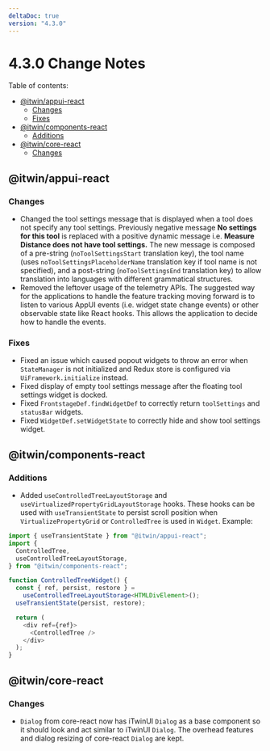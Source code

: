 ```yaml
---
deltaDoc: true
version: "4.3.0"
---
```


# 4.3.0 Change Notes <!-- omit from toc -->

Table of contents:

- [@itwin/appui-react](#itwinappui-react)
  - [Changes](#changes)
  - [Fixes](#fixes)
- [@itwin/components-react](#itwincomponents-react)
  - [Additions](#additions)
- [@itwin/core-react](#itwincore-react)
  - [Changes](#changes-1)

## @itwin/appui-react

### Changes

- Changed the tool settings message that is displayed when a tool does not specify any tool settings. Previously negative message **No settings for this tool** is replaced with a positive dynamic message i.e. **Measure Distance does not have tool settings.** The new message is composed of a pre-string (`noToolSettingsStart` translation key), the tool name (uses `noToolSettingsPlaceholderName` translation key if tool name is not specified), and a post-string (`noToolSettingsEnd` translation key) to allow translation into languages with different grammatical structures.
- Removed the leftover usage of the telemetry APIs. The suggested way for the applications to handle the feature tracking moving forward is to listen to various AppUI events (i.e. widget state change events) or other observable state like React hooks. This allows the application to decide how to handle the events.

### Fixes

- Fixed an issue which caused popout widgets to throw an error when `StateManager` is not initialized and Redux store is configured via `UiFramework.initialize` instead.
- Fixed display of empty tool settings message after the floating tool settings widget is docked.
- Fixed `FrontstageDef.findWidgetDef` to correctly return `toolSettings` and `statusBar` widgets.
- Fixed `WidgetDef.setWidgetState` to correctly hide and show tool settings widget.

## @itwin/components-react

### Additions

- Added `useControlledTreeLayoutStorage` and `useVirtualizedPropertyGridLayoutStorage` hooks. These hooks can be used with `useTransientState` to persist scroll position when `VirtualizePropertyGrid` or `ControlledTree` is used in `Widget`. Example:

```typescript
import { useTransientState } from "@itwin/appui-react";
import {
  ControlledTree,
  useControlledTreeLayoutStorage,
} from "@itwin/components-react";

function ControlledTreeWidget() {
  const { ref, persist, restore } =
    useControlledTreeLayoutStorage<HTMLDivElement>();
  useTransientState(persist, restore);

  return (
    <div ref={ref}>
      <ControlledTree />
    </div>
  );
}
```

## @itwin/core-react

### Changes

- `Dialog` from core-react now has iTwinUI `Dialog` as a base component so it should look and act similar to iTwinUI `Dialog`. The overhead features and dialog resizing of core-react `Dialog` are kept.
